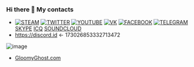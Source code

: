 ### Hi there 👋 My contacts

- [![STEAM](https://icons.iconarchive.com/icons/froyoshark/enkel/64/Steam-icon.png)](https://steamcommunity.com/id/aselockd)
[![TWITTER](https://icons.iconarchive.com/icons/dakirby309/windows-8-metro/64/Web-Twitter-alt-2-Metro-icon.png)](https://twitter.com/aselockd)
[![YOUTUBE](https://user-images.githubusercontent.com/6493857/154789131-6fbe9fec-e4e1-47f6-b614-bdcd877acc36.png)](https://youtube.com/channel/UCby1U7eVfQOccOYRU6kr1BQ)
[![VK](https://icons.iconarchive.com/icons/papirus-team/papirus-apps/64/vk-icon.png)](https://vk.com/aselockd)
[![FACEBOOK](https://icons.iconarchive.com/icons/martz90/hex/64/facebook-icon.png)](https://facebook.com/aselockd)
[![TELEGRAM](https://icons.iconarchive.com/icons/froyoshark/enkel/64/Telegram-icon.png)](https://t.me/aselockd)
[SKYPE](https://join.skype.com/invite/CncYs5bSiwGX)
[ICQ](https://icq.im/aselockd)
[SOUNDCLOUD](https://soundcloud.com/aselock-1)
- https://discord.id <- 173026853332713472


![image](https://avatars.mds.yandex.net/get-ott/1652588/2a00000172747ec04f0a11d823c7b1ca7e69/1344x756)

- [GloomyGhost.com](http://gloomyghost.com/)

<!--
**vega0/vega0** is a ✨ _special_ ✨ repository because its `README.md` (this file) appears on your GitHub profile.

Here are some ideas to get you started:

- 🔭 I’m currently working on ...
- 🌱 I’m currently learning ...
- 👯 I’m looking to collaborate on ...
- 🤔 I’m looking for help with ...
- 💬 Ask me about ...
- 📫 How to reach me: ...
- 😄 Pronouns: ...
- ⚡ Fun fact:
-->
